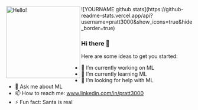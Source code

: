 <!--
**pratt3000/pratt3000** is a ✨ _special_ ✨ repository because its `README.md` (this file) appears on your GitHub profile.
-->

<img align="left" src="https://raw.githubusercontent.com/pratt3000/pratt3000/master/sher.gif"  width="200" height="195" alt="Hello!">
![YOURNAME github stats](https://github-readme-stats.vercel.app/api?username=pratt3000&show_icons=true&hide_border=true)

### Hi there 👋

<p>
Here are some ideas to get you started:

- 🔭 I’m currently working on ML
- 🌱 I’m currently learning ML
- 🤔 I’m looking for help with ML
- 💬 Ask me about ML
- 📫 How to reach me: www.linkedin.com/in/pratt3000
- ⚡ Fun fact: Santa is real
</p>
